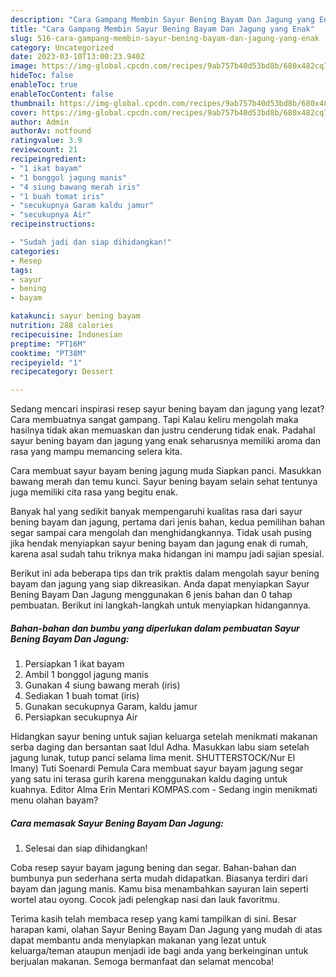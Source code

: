 ```yaml
---
description: "Cara Gampang Membin Sayur Bening Bayam Dan Jagung yang Enak"
title: "Cara Gampang Membin Sayur Bening Bayam Dan Jagung yang Enak"
slug: 516-cara-gampang-membin-sayur-bening-bayam-dan-jagung-yang-enak
category: Uncategorized
date: 2023-03-10T13:00:23.940Z
image: https://img-global.cpcdn.com/recipes/9ab757b40d53bd8b/680x482cq70/sayur-bening-bayam-dan-jagung-foto-resep-utama.jpg
hideToc: false
enableToc: true
enableTocContent: false
thumbnail: https://img-global.cpcdn.com/recipes/9ab757b40d53bd8b/680x482cq70/sayur-bening-bayam-dan-jagung-foto-resep-utama.jpg
cover: https://img-global.cpcdn.com/recipes/9ab757b40d53bd8b/680x482cq70/sayur-bening-bayam-dan-jagung-foto-resep-utama.jpg
author: Admin
authorAv: notfound
ratingvalue: 3.9
reviewcount: 21
recipeingredient:
- "1 ikat bayam"
- "1 bonggol jagung manis"
- "4 siung bawang merah iris"
- "1 buah tomat iris"
- "secukupnya Garam kaldu jamur"
- "secukupnya Air"
recipeinstructions:

- "Sudah jadi dan siap dihidangkan!"
categories:
- Resep
tags:
- sayur
- bening
- bayam

katakunci: sayur bening bayam 
nutrition: 288 calories
recipecuisine: Indonesian
preptime: "PT16M"
cooktime: "PT38M"
recipeyield: "1"
recipecategory: Dessert

---
```



Sedang mencari inspirasi resep sayur bening bayam dan jagung yang lezat? Cara membuatnya sangat gampang. Tapi Kalau keliru mengolah maka hasilnya tidak akan memuaskan dan justru cenderung tidak enak. Padahal sayur bening bayam dan jagung yang enak seharusnya memiliki aroma dan rasa yang mampu memancing selera kita.


Cara membuat sayur bayam bening jagung muda Siapkan panci. Masukkan bawang merah dan temu kunci. Sayur bening bayam selain sehat tentunya juga memiliki cita rasa yang begitu enak.

Banyak hal yang sedikit banyak mempengaruhi kualitas rasa dari sayur bening bayam dan jagung, pertama dari jenis bahan, kedua pemilihan bahan segar sampai cara mengolah dan menghidangkannya. Tidak usah pusing jika hendak menyiapkan sayur bening bayam dan jagung enak di rumah, karena asal sudah tahu triknya maka hidangan ini mampu jadi sajian spesial.


Berikut ini ada beberapa tips dan trik praktis dalam mengolah sayur bening bayam dan jagung yang siap dikreasikan. Anda dapat menyiapkan Sayur Bening Bayam Dan Jagung menggunakan 6 jenis bahan dan 0 tahap pembuatan. Berikut ini langkah-langkah untuk menyiapkan hidangannya.

<!--inarticleads1-->

##### Bahan-bahan dan bumbu yang diperlukan dalam pembuatan Sayur Bening Bayam Dan Jagung:

1. Persiapkan 1 ikat bayam
1. Ambil 1 bonggol jagung manis
1. Gunakan 4 siung bawang merah (iris)
1. Sediakan 1 buah tomat (iris)
1. Gunakan secukupnya Garam, kaldu jamur
1. Persiapkan secukupnya Air


Hidangkan sayur bening untuk sajian keluarga setelah menikmati makanan serba daging dan bersantan saat Idul Adha. Masukkan labu siam setelah jagung lunak, tutup panci selama lima menit. SHUTTERSTOCK/Nur El Imany) Tuti Soenardi Pemula Cara membuat sayur bayam jagung segar yang satu ini terasa gurih karena menggunakan kaldu daging untuk kuahnya. Editor Alma Erin Mentari KOMPAS.com - Sedang ingin menikmati menu olahan bayam? 

<!--inarticleads2-->

##### Cara memasak Sayur Bening Bayam Dan Jagung:


1. Selesai dan siap dihidangkan!

Coba resep sayur bayam jagung bening dan segar. Bahan-bahan dan bumbunya pun sederhana serta mudah didapatkan. Biasanya terdiri dari bayam dan jagung manis. Kamu bisa menambahkan sayuran lain seperti wortel atau oyong. Cocok jadi pelengkap nasi dan lauk favoritmu. 

Terima kasih telah membaca resep yang kami tampilkan di sini. Besar harapan kami, olahan Sayur Bening Bayam Dan Jagung yang mudah di atas dapat membantu anda menyiapkan makanan yang lezat untuk keluarga/teman ataupun menjadi ide bagi anda yang berkeinginan untuk berjualan makanan. Semoga bermanfaat dan selamat mencoba!
